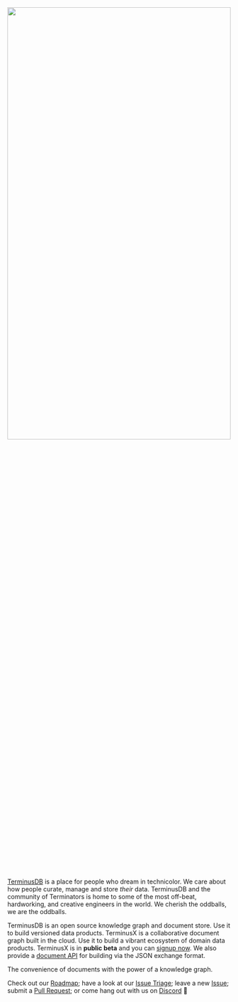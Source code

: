 
<img src="https://assets.terminusdb.com/images/GitHub-Header-Image.png" width="100%" height="50%" />


[TerminusDB](https://terminusdb.com/) is a place for people who dream in technicolor. We care about how people curate, manage and store *their* data. TerminusDB and the community of Terminators is home to some of the most off-beat, hardworking, and creative engineers in the world. We cherish the oddballs, we are the oddballs.


TerminusDB is an open source knowledge graph and document store. Use it to build versioned data products. TerminusX is a collaborative document graph built in the cloud. Use it to build a vibrant ecosystem of domain data products. TerminusX is in **public beta** and you can [signup now](https://dashboard.terminusdb.com/). We also provide a [document API](https://github.com/terminusdb/terminusdb-docs/blob/beta/reference/DOCUMENT.md) for building via the JSON exchange format.  

The convenience of documents with the power of a knowledge graph.

Check out our [Roadmap](https://github.com/orgs/terminusdb/projects/2); have a look at our [Issue Triage](https://github.com/orgs/terminusdb/projects/3); leave a new [Issue](https://github.com/terminusdb/terminusdb/issues); submit a [Pull Request](https://github.com/terminusdb/terminusdb/blob/main/docs/CONTRIBUTING.md); or come hang out with us on [Discord](https://discord.gg/yTJKAma) 🚀

